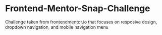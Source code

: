 # Frontend-Mentor-Snap-Challenge

Challenge taken from frontendmentor.io that focuses on resposive design, dropdown navigation, and mobile navigation menu
